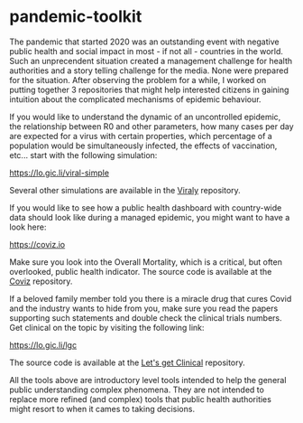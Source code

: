 # pandemic-toolkit

The pandemic that started 2020 was an outstanding event with negative public health and social impact in most - if not all - countries in the world. Such an unprecendent situation created a management challenge for health authorities and a story telling challenge for the media. None were prepared for the situation. After observing the problem for a while, I worked on putting together 3 repositories that might help interested citizens in gaining intuition about the complicated mechanisms of epidemic behaviour.

If you would like to understand the dynamic of an uncontrolled epidemic, the relationship between R0 and other parameters, how many cases per day are expected for a virus with certain properties, which percentage of a population would be simultaneously infected, the effects of vaccination, etc... start with the following simulation:

https://lo.gic.li/viral-simple

Several other simulations are available in the [Viraly](https://github.com/ghomem/viraly) repository.

If you would like to see how a public health dashboard with country-wide data should look like during a managed epidemic, you might want to have a look here:

https://coviz.io

Make sure you look into the Overall Mortality, which is a critical, but often overlooked, public health indicator. The source code is available at the [Coviz](https://github.com/ghomem/coviz) repository.

If a beloved family member told you there is a miracle drug that cures Covid and the industry wants to hide from you, make sure you read the papers supporting such statements and double check the clinical trials numbers. Get clinical on the topic by visiting the following link:

https://lo.gic.li/lgc

The source code is available at the [Let's get Clinical](https://github.com/ghomem/lgc) repository.

All the tools above are introductory level tools intended to help the general public understanding complex phenomena. They are not intended to replace more refined (and complex) tools that public health authorities might resort to when it cames to taking decisions.

